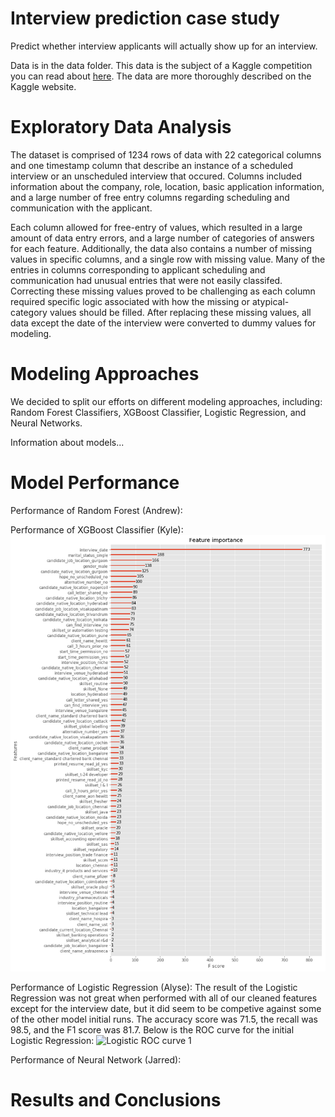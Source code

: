 # Interview prediction case study
Predict whether interview applicants will actually show up for an interview.

Data is in the data folder.  This data is the subject of a Kaggle competition you can read about [here](https://www.kaggle.com/vishnusraghavan/the-interview-attendance-problem).  The data are more thoroughly described on the Kaggle website.

# Exploratory Data Analysis 
The dataset is comprised of 1234 rows of data with 22 categorical columns and one timestamp column that describe an instance of a scheduled interview or an unscheduled interview that occured. Columns included information about the company, role, location, basic application information, and a large number of free entry columns regarding scheduling and communication with the applicant.

Each column allowed for free-entry of values, which resulted in a large amount of data entry errors, and a large number of categories of answers for each feature. Additionally, the data also contains a number of missing values in specific columns, and a single row with missing value. Many of the entries in columns corresponding to applicant scheduling and communication had unusual entries that were not easily classifed.  Correcting these missing values proved to be challenging as each column required specific logic associated with how the missing or atypical-category values should be filled. After replacing these missing values, all data except the date of the interview were converted to dummy values for modeling.

# Modeling Approaches

We decided to split our efforts on different modeling approaches, including: Random Forest Classifiers, XGBoost Classifier, Logistic Regression, and Neural Networks.

Information about models...


# Model Performance

Performance of Random Forest (Andrew):


Performance of XGBoost Classifier (Kyle):
![Feature Importance Plot](imgs/feature_importance.png)


Performance of Logistic Regression (Alyse):
The result of the Logistic Regression was not great when performed with all of our cleaned features except for the interview date, but it did seem to be competive against some of the other model initial runs. The accuracy score was 71.5, the recall was 98.5, and the F1 score was 81.7. 
Below is the ROC curve for the initial Logistic Regression:
![Logistic ROC curve 1](log_roc_1.png)




Performance of Neural Network (Jarred):


# Results and Conclusions


